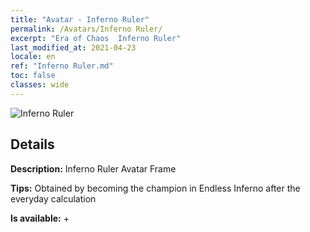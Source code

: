 ```yaml
---
title: "Avatar - Inferno Ruler"
permalink: /Avatars/Inferno Ruler/
excerpt: "Era of Chaos  Inferno Ruler"
last_modified_at: 2021-04-23
locale: en
ref: "Inferno Ruler.md"
toc: false
classes: wide
---
```

 ![Inferno Ruler](/images/a/avatarFrame_58.png)

## Details

 **Description:** Inferno Ruler Avatar Frame 

 **Tips:** Obtained by becoming the champion in Endless Inferno after the everyday calculation 

 **Is available:**  + 

